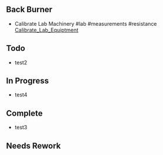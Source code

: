 ## Back Burner
- Calibrate Lab Machinery #lab #measurements #resistance  
  [Calibrate_Lab_Equiptment](/Calibrate_Lab_Equiptment.md)

## Todo
- test2  

## In Progress
- test4  

## Complete
- test3  

## Needs Rework